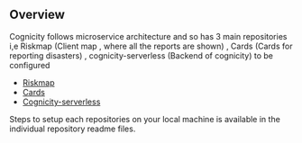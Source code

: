## Overview

Cognicity follows microservice architecture and so has 3 main repositories i,e Riskmap (Client map , where all the reports are shown) , Cards (Cards for reporting disasters) , cognicity-serverless (Backend of cognicity) to be configured

- [Riskmap](https://github.com/Climate-Emergency-Software-Alliance/riskmap)
- [Cards](https://github.com/Climate-Emergency-Software-Alliance/cognicity-cards-ng)
- [Cognicity-serverless](https://github.com/Climate-Emergency-Software-Alliance/cognicity-serverless)

Steps to setup each repositories on your local machine is available in the individual repository readme files.
